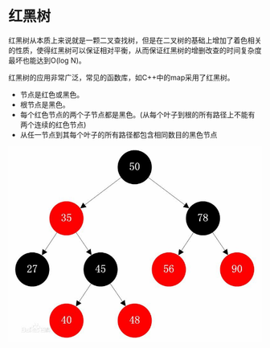 # 红黑树

红黑树从本质上来说就是一颗二叉查找树，但是在二叉树的基础上增加了着色相关的性质，使得红黑树可以保证相对平衡，从而保证红黑树的增删改查的时间复杂度最坏也能达到O\(log N\)。

红黑树的应用非常广泛，常见的函数库，如C++中的map采用了红黑树。

* 节点是红色或黑色。 
* 根节点是黑色。 
* 每个红色节点的两个子节点都是黑色。\(从每个叶子到根的所有路径上不能有两个连续的红色节点\) 
* 从任一节点到其每个叶子的所有路径都包含相同数目的黑色节点

![&#x7EA2;&#x9ED1;&#x6811;](../../.gitbook/assets/image%20%2846%29.png)

